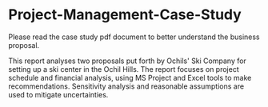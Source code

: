 # Project-Management-Case-Study

Please read the case study pdf document to better understand the business proposal.

This report analyses two proposals put forth by Ochils' Ski Company for setting up a ski center in the Ochil Hills. The report focuses on project schedule and financial analysis, using MS Project and Excel tools to make recommendations. Sensitivity analysis and reasonable assumptions are used to mitigate uncertainties.
